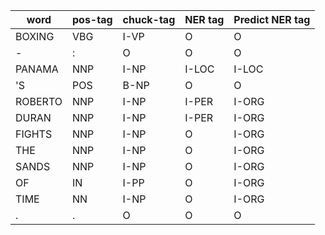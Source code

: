 | word | pos-tag | chuck-tag | NER tag | Predict NER tag
| --- | --- | --- | --- | --- |
| BOXING | VBG | I-VP | O | O |
| - | : | O | O | O |
| PANAMA | NNP | I-NP | I-LOC | I-LOC |
| 'S | POS | B-NP | O | O |
| ROBERTO | NNP | I-NP | I-PER | I-ORG |
| DURAN | NNP | I-NP | I-PER | I-ORG |
| FIGHTS | NNP | I-NP | O | I-ORG |
| THE | NNP | I-NP | O | I-ORG |
| SANDS | NNP | I-NP | O | I-ORG |
| OF | IN | I-PP | O | I-ORG |
| TIME | NN | I-NP | O | I-ORG |
| . | . | O | O | O |